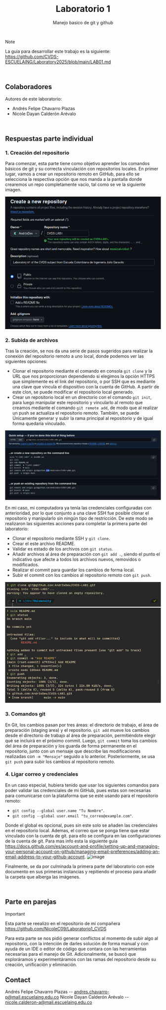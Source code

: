 <!-- PROJECT LOGO -->
<br />
<div align="center">

<h1 align="center">Laboratorio 1</h1>

  <p align="center">
    Manejo basico de git y github
    <br />
  </p>
</div>

</br>

> [!NOTE]
> La guia para desarrollar este trabajo es la siguiente: https://github.com/CVDS-ESCUELAING/Laboratory2025/blob/main/LAB01.md

</br>

## Colaboradores
Autores de este laboratorio:
- Andrés Felipe Chavarro Plazas
- Nicole Dayan Calderón Arévalo

</br>

## Respuestas parte individual

### 1. Creación del repositorio
Para comenzar, esta parte tiene como objetivo aprender los comandos básicos de git y su correcta vinculación con repositorios locales.
En primer lugar, vamos a crear un repositorio remoto en GitHub, para ello se selecciona la respectiva opción que nos manda a la pantalla
donde crearemos un repo completamente vacío, tal como se ve la siguiente imagen.

![a](/Assets/create.png)


### 2. Subida de archivos
Tras la creación, se nos da una serie de pasos sugeridos para realizar la conexión del repositorio remoto a uno local, donde podemos 
ver las siguientes opciones:
- Clonar el repositorio mediante el comando en consola `git clone` y la URL que nos proporcionan dependiendo si elegimos la opción
  HTTPS que simplemente es el link del repositorio, o por SSH que es mediante una clave que vincula el dispositivo con la cuenta de GitHub.
  A partir de este clon, se puede modificar el repositorio local generado.
- Crear un repositorio local en un directorio con el comando `git init`, para luego manipular este repositorio y vincularlo al remoto que
  creamos mediante el comando `git remote add`, de modo que al realizar un push se actualiza el repositorio remoto. También, se puede
  Únicamente generar y subir la rama principal al repositorio y de igual forma quedaría vinculado.

![a](/Assets/init.png)

En mi caso, mi computadora ya tenía las credenciales configuradas con anterioridad, por lo que conjunto a una clave SSH fue posible 
clonar el repositorio y manipularlo sin ningún tipo de restricción. De este modo se realizaron las siguientes acciones para completar
la primera parte del laboratorio:
- Clonar el repositorio mediante SSH y `git clone`.
- Crear el este archivo README.
- Validar es estado de los archivos con `git status`.
- Añadir archivos al área de preparación con `git add .`, siendo el punto el indicativo que afecte a todos los archivos nuevos, removidos o modificados.
- Realizar el commit para guardar los cambios de forma local.
- Subir el commit con los cambios al repositorio remoto con `git push`.

![a](/Assets/clone.png)
![a](/Assets/comands.png)

### 3. Comandos git
En Git, los cambios pasan por tres áreas: el directorio de trabajo, el área de preparación (staging area) y el repositorio. `git add` mueve los cambios desde el directorio de trabajo al área de preparación, permitiéndote elegir qué se incluirá en el próximo commit. Luego, `git commit` toma los cambios del área de preparación y los guarda de forma permanente en el repositorio, junto con un mensaje que describe las modificaciones realizadas con `-m "Mensaje"` seguido a lo anterior. Posteriormente, se usa `git push` para subir los cambios al repositorio remoto.


### 4. Ligar correo y credenciales
En un caso especial, hubiera tenido que usar los siguientes comandos para poder validar las credenciales de mi GitHub, pues estas son necesarias para comunicarse con
la plataforma que se esté usando para el repositorio remoto:
- `git config --global user.name "Tu Nombre"`.
- `git config --global user.email "tu_correo@example.com"`.

Donde el global es opcional, pues sin este solo se añaden las credenciales en el repositorio local. Ademas, el correo que se ponga tiene que estar vinculado con la cuenta de git.
para ello se configura en las configuraciones de la cuenta de git. Para mas info esta la siguiente guia https://docs.github.com/es/account-and-profile/setting-up-and-managing-your-personal-account-on-github/managing-email-preferences/adding-an-email-address-to-your-github-account.
![image](https://github.com/user-attachments/assets/18f3900a-75ce-42d4-b73d-cd37a465f3d2)

Finalmente, se da por culminada la primera parte del laboratorio con este documento en sus primeras instancias y repitiendo el proceso para añadir la carpeta que alberga las imágenes.

</br>

## Parte en parejas

> [!IMPORTANT]
> Esta parte se reealizo en el repositorio de mi compañera
> https://github.com/NicoleC09/Laboratorio1_CVDS

Para esta parte se nos pidió generar conflictos al momento de subir algo al repositorio, con la intención de darles solución de forma manual y con ayuda de un IDE o editor de código que contara con las herramientas necesarias para el manejo de Git. Adicionalmente, se buscó que exploráramos y experimentáramos con las ramas del repositorio desde su creación, unificación y eliminación. 

## Contact

Andrés Felipe Chavarro Plazas -- andres.chavarro-p@mail.escuelaing.edu.co
Nicole Dayan Calderón Arévalo -- nicole.calderon-a@mail.escuelaing.edu.co
